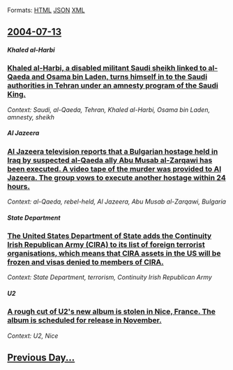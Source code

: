 
Formats: [HTML](2004/07/13/index.html)  [JSON](2004/07/13/index.json)  [XML](2004/07/13/index.xml)  

## [2004-07-13](/news/2004/07/13/index.md)

##### Khaled al-Harbi
### [ Khaled al-Harbi, a disabled militant Saudi sheikh linked to al-Qaeda and Osama bin Laden, turns himself in to the Saudi authorities in Tehran under an amnesty program of the Saudi King. ](/news/2004/07/13/khaled-al-harbi-a-disabled-militant-saudi-sheikh-linked-to-al-qaeda-and-osama-bin-laden-turns-himself-in-to-the-saudi-authorities-in-tehr.md)
_Context: Saudi, al-Qaeda, Tehran, Khaled al-Harbi, Osama bin Laden, amnesty, sheikh_

##### Al Jazeera
### [ Al Jazeera television reports that a Bulgarian hostage held in Iraq by suspected al-Qaeda ally Abu Musab al-Zarqawi has been executed. A video tape of the murder was provided to Al Jazeera. The group vows to execute another hostage within 24 hours. ](/news/2004/07/13/al-jazeera-television-reports-that-a-bulgarian-hostage-held-in-iraq-by-suspected-al-qaeda-ally-abu-musab-al-zarqawi-has-been-executed-a-vi.md)
_Context: al-Qaeda, rebel-held, Al Jazeera, Abu Musab al-Zarqawi, Bulgaria_

##### State Department
### [ The United States Department of State adds the Continuity Irish Republican Army (CIRA) to its list of foreign terrorist organisations, which means that CIRA assets in the US will be frozen and visas denied to members of CIRA. ](/news/2004/07/13/the-united-states-department-of-state-adds-the-continuity-irish-republican-army-cira-to-its-list-of-foreign-terrorist-organisations-whic.md)
_Context: State Department, terrorism, Continuity Irish Republican Army_

##### U2
### [ A rough cut of U2's new album is stolen in Nice, France. The album is scheduled for release in November. ](/news/2004/07/13/a-rough-cut-of-u2-s-new-album-is-stolen-in-nice-france-the-album-is-scheduled-for-release-in-november.md)
_Context: U2, Nice_

## [Previous Day...](/news/2004/07/12/index.md)

